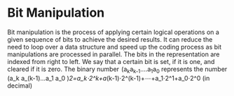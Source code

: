 # Bit Manipulation
Bit manipulation is the process of applying certain logical operations on a given sequence of bits to achieve the desired results. It can reduce the need to loop over a data structure and speed up the coding process as bit manipulations are processed in parallel.
The bits in the representation are indexed from right to left. 
We say that a certain bit is set, if it is one, and cleared if it is zero.
The binary number  (a<sub>k</sub>a<sub>k-1</sub>....a<sub>1</sub>a<sub>0</sub> represents the number
	(a_k a_(k-1)…a_1 a_0 )_2=a_k⋅2^k+a_(k-1)⋅2^(k-1)+⋯+a_1⋅2^1+a_0⋅2^0  (in decimal)
